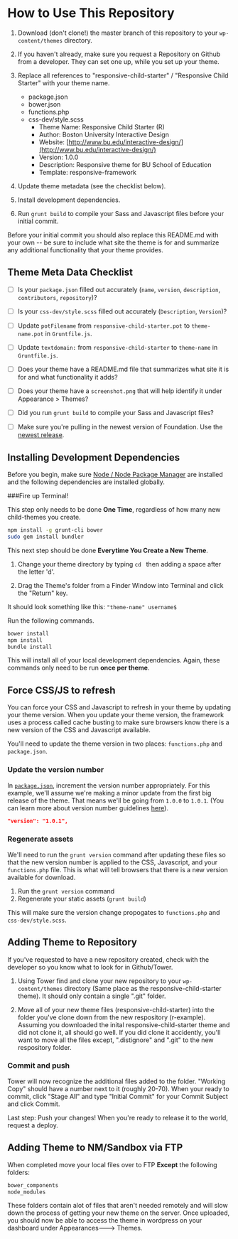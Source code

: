# How to Use This Repository

1. Download (don't clone!) the master branch of this repository to your `wp-content/themes`
 directory. 
1. If you haven't already, make sure you request a Repository on Github from a developer. They can set one up, while you set up your theme.
1. Replace all references to "responsive-child-starter" / "Responsive Child
 Starter" with your theme name.
    - package.json
    - bower.json
    - functions.php
    - css-dev/style.scss
      - Theme Name: Responsive Child Starter (R)
      - Author: Boston University Interactive Design
      - Website: [http://www.bu.edu/interactive-design/](http://www.bu.edu/interactive-design/)
      - Version: 1.0.0
      - Description: Responsive theme for BU School of Education
      - Template: responsive-framework

1. Update theme metadata (see the checklist below).
1. Install development dependencies.
1. Run `grunt build` to compile your Sass and Javascript files before your
 initial commit.

Before your initial commit you should also replace this README.md with your own
-- be sure to include what site the theme is for and summarize any additional
functionality that your theme provides.

## Theme Meta Data Checklist

- [ ] Is your `package.json` filled out accurately (`name`, `version`,
 `description`, `contributors`, `repository`)?
- [ ] Is your `css-dev/style.scss` filled out accurately (`Description`,
 `Version`)?
- [ ] Update `potFilename` from `responsive-child-starter.pot` to `theme-name.pot` in `Gruntfile.js`.
- [ ] Update `textdomain:` from `responsive-child-starter` to `theme-name` in `Gruntfile.js`.
- [ ] Does your theme have a README.md file that summarizes what site it is
 for and what functionality it adds?
- [ ] Does your theme have a `screenshot.png` that will help identify it under
 Appearance > Themes?
- [ ] Did you run `grunt build` to compile your Sass and Javascript files?
- [ ] Make sure you're pulling in the newest version of Foundation. Use the
 [newest release](https://github.com/bu-ist/responsive-foundation/releases).


## Installing Development Dependencies

Before you begin, make sure [Node / Node Package Manager](http://nodejs.org/)
are installed and the following dependencies are installed globally.

###Fire up Terminal! 

This step only needs to be done **One Time**, regardless of how many new child-themes you create. 

```bash
npm install -g grunt-cli bower
sudo gem install bundler
```

This next step should be done **Everytime You Create a New Theme**. 
 
1. Change your theme directory by typing `cd ` then adding a space after the letter 'd'. 

1. Drag the Theme's folder from a Finder Window into Terminal and click the "Return" key. 

It should look something like this:  `"theme-name" username$ `

Run the following commands. 

```bash
bower install
npm install
bundle install
```

This will install all of your local development dependencies. Again, these commands
only need to be run **once per theme**.



## Force CSS/JS to refresh

You can force your CSS and Javascript to refresh in your theme by updating your
theme version. When you update your theme version, the framework uses a process
called cache busting to make sure browsers know there is a new version of the
CSS and Javascript available.

You'll need to update the theme version in two places: `functions.php` and `package.json`.

### Update the version number

In [`package.json`](https://github.com/bu-ist/responsive-child-starter/blob/master/package.json#L3),
increment the version number appropriately. For this example, we'll assume
we're making a minor update from the first big release of the theme. That means
we'll be going from `1.0.0` to `1.0.1`. (You can learn more about version
number guidelines [here](http://semver.org/)).

```json
"version": "1.0.1",
```

### Regenerate assets

We'll need to run the `grunt version` command after updating these files so
that the new version number is applied to the CSS, Javascript, and your
`functions.php` file. This is what will tell browsers that there is a new
version available for download.

1. Run the `grunt version` command
1. Regenerate your static assets (`grunt build`)

This will make sure the version change propogates to `functions.php` and `css-dev/style.scss`.


## Adding Theme to Repository
If you've requested to have a new repository created, check with the developer so you know what to look for in Github/Tower.  

1. Using Tower find and clone your new repository to your `wp-content/themes` directory (Same place as the responsive-child-starter theme). It should only contain a single ".git" folder.
  
1. Move all of your new theme files (responsive-child-starter) into the folder you've clone down from the new respository (r-example). Assuming you downloaded the inital responsive-child-starter theme and did not clone it, all should go well. If you did clone it accidently, you'll want to move all the files except, ".distignore" and ".git" to the new respository folder.

### Commit and push 

Tower will now recognize the additional files added to the folder. "Working Copy" should have a number next to it (roughly 20-70). When your ready to commit, click "Stage All" and type "Initial Commit" for your Commit Subject and click Commit. 

Last step: Push your changes! When you're ready to release it to the world, request a deploy.


## Adding Theme to NM/Sandbox via FTP
When completed move your local files over to FTP **Except** the following folders:

```bash
bower_components
node_modules
``` 

These folders contain alot of files that aren't needed remotely and will slow down the process of getting your new theme on the server. Once uploaded, you should now be able to access the theme in wordpress on your dashboard under Appearances---> Themes.
